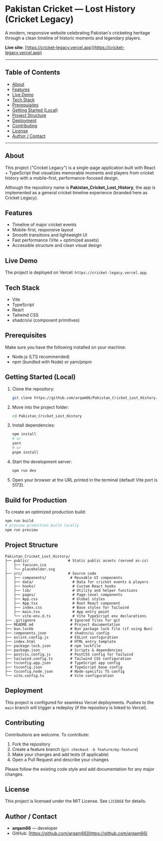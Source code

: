 # Pakistan Cricket — Lost History (Cricket Legacy)

A modern, responsive website celebrating Pakistan's cricketing heritage through a clean timeline of historic moments and legendary players.

**Live site:** [https://cricket-legacy.vercel.app](https://cricket-legacy.vercel.app)

---

## Table of Contents

* [About](#about)
* [Features](#features)
* [Live Demo](#live-demo)
* [Tech Stack](#tech-stack)
* [Prerequisites](#prerequisites)
* [Getting Started (Local)](#getting-started-local)
* [Project Structure](#project-structure)
* [Deployment](#deployment)
* [Contributing](#contributing)
* [License](#license)
* [Author / Contact](#author--contact)

---

## About

This project ("Cricket Legacy") is a single-page application built with React + TypeScript that visualizes memorable moments and players from cricket history with a mobile-first, performance-focused design.

Although the repository name is **Pakistan\_Cricket\_Lost\_History**, the app is implemented as a general cricket timeline experience (branded here as Cricket Legacy).

## Features

* Timeline of major cricket events
* Mobile-first, responsive layout
* Smooth transitions and lightweight UI
* Fast performance (Vite + optimized assets)
* Accessible structure and clean visual design

## Live Demo

The project is deployed on Vercel: `https://cricket-legacy.vercel.app`.

## Tech Stack

* Vite
* TypeScript
* React
* Tailwind CSS
* shadcn/ui (component primitives)

## Prerequisites

Make sure you have the following installed on your machine:

* Node.js (LTS recommended)
* npm (bundled with Node) or yarn/pnpm

## Getting Started (Local)

1. Clone the repository:

   ```bash
   git clone https://github.com/arqam66/Pakistan_Cricket_Lost_History.git
   ```

2. Move into the project folder:

   ```bash
   cd Pakistan_Cricket_Lost_History
   ```

3. Install dependencies:

   ```bash
   npm install
   # or
   yarn
   # or
   pnpm install
   ```

4. Start the development server:

   ```bash
   npm run dev
   ```

5. Open your browser at the URL printed in the terminal (default Vite port is 5173).

## Build for Production

To create an optimized production build:

```bash
npm run build
# preview production build locally
npm run preview
```

## Project Structure

```
Pakistan_Cricket_Lost_History/
├── public/                  # Static public assets (served as-is)
│   ├── favicon.ico
│   └── placeholder.svg
├── src/                     # Source code
│   ├── components/           # Reusable UI components
│   ├── data/                  # Data for cricket events & players
│   ├── hooks/                 # Custom React hooks
│   ├── lib/                   # Utility and helper functions
│   ├── pages/                 # Page-level components
│   ├── App.css                # Global styles
│   ├── App.tsx                # Root React component
│   ├── index.css              # Base styles for Tailwind
│   ├── main.tsx               # App entry point
│   └── vite-env.d.ts          # Vite TypeScript env declarations
├── .gitignore                # Ignored files for git
├── README.md                 # Project documentation
├── bun.lockb                 # Bun package lock file (if using Bun)
├── components.json           # shadcn/ui config
├── eslint.config.js          # ESLint configuration
├── index.html                # HTML entry template
├── package-lock.json         # npm lockfile
├── package.json              # Scripts & dependencies
├── postcss.config.js         # PostCSS config for Tailwind
├── tailwind.config.ts        # Tailwind CSS configuration
├── tsconfig.app.json         # TypeScript app config
├── tsconfig.json             # TypeScript base config
├── tsconfig.node.json        # Node-specific TS config
└── vite.config.ts            # Vite configuration
```

## Deployment

This project is configured for seamless Vercel deployments. Pushes to the `main` branch will trigger a redeploy (if the repository is linked to Vercel).

## Contributing

Contributions are welcome. To contribute:

1. Fork the repository
2. Create a feature branch (`git checkout -b feature/my-feature`)
3. Make your changes and add tests (if applicable)
4. Open a Pull Request and describe your changes

Please follow the existing code style and add documentation for any major changes.

## License

This project is licensed under the MIT License. See `LICENSE` for details.

## Author / Contact

* **arqam66** — developer
* GitHub: [https://github.com/arqam66](https://github.com/arqam66)
